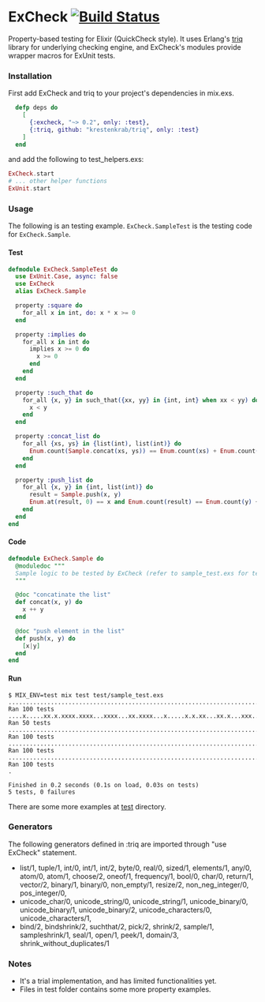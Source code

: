 # ExCheck [![Build Status](https://secure.travis-ci.org/parroty/excheck.png?branch=master "Build Status")](http://travis-ci.org/parroty/excheck)

Property-based testing for Elixir (QuickCheck style).
It uses Erlang's [triq](https://github.com/krestenkrab/triq) library for underlying checking engine, and ExCheck's modules provide wrapper macros for ExUnit tests.


### Installation
First add ExCheck and triq to your project's dependencies in mix.exs.

```Elixir
  defp deps do
    [
      {:excheck, "~> 0.2", only: :test},
      {:triq, github: "krestenkrab/triq", only: :test}
    ]
  end
```

and add the following to test_helpers.exs:

```Elixir
ExCheck.start
# ... other helper functions
ExUnit.start
```

### Usage
The following is an testing example. `ExCheck.SampleTest` is the testing code for `ExCheck.Sample`.

#### Test

```Elixir
defmodule ExCheck.SampleTest do
  use ExUnit.Case, async: false
  use ExCheck
  alias ExCheck.Sample

  property :square do
    for_all x in int, do: x * x >= 0
  end

  property :implies do
    for_all x in int do
      implies x >= 0 do
        x >= 0
      end
    end
  end

  property :such_that do
    for_all {x, y} in such_that({xx, yy} in {int, int} when xx < yy) do
      x < y
    end
  end

  property :concat_list do
    for_all {xs, ys} in {list(int), list(int)} do
      Enum.count(Sample.concat(xs, ys)) == Enum.count(xs) + Enum.count(ys)
    end
  end

  property :push_list do
    for_all {x, y} in {int, list(int)} do
      result = Sample.push(x, y)
      Enum.at(result, 0) == x and Enum.count(result) == Enum.count(y) + 1
    end
  end
end
```

#### Code

```Elixir
defmodule ExCheck.Sample do
  @moduledoc """
  Sample logic to be tested by ExCheck (refer to sample_test.exs for tests)
  """

  @doc "concatinate the list"
  def concat(x, y) do
    x ++ y
  end

  @doc "push element in the list"
  def push(x, y) do
    [x|y]
  end
end
```

#### Run

```Shell
$ MIX_ENV=test mix test test/sample_test.exs
.............................................................................................
Ran 100 tests
....x.....xx.x.xxxx.xxxx...xxxx...xx.xxxx...x.....x.x.xx...xx.x...xxx..x...xx..xxxxx..xxxx...
Ran 50 tests
.............................................................................................
Ran 100 tests
.............................................................................................
Ran 100 tests
.............................................................................................
Ran 100 tests
.

Finished in 0.2 seconds (0.1s on load, 0.03s on tests)
5 tests, 0 failures
```


There are some more examples at <a href="https://github.com/parroty/excheck/tree/master/test" target="_blank">test</a> directory.

### Generators
The following generators defined in :triq are imported through "use ExCheck" statement.

- list/1, tuple/1, int/0, int/1, int/2, byte/0, real/0, sized/1, elements/1, any/0, atom/0, atom/1, choose/2, oneof/1, frequency/1, bool/0, char/0, return/1, vector/2, binary/1, binary/0, non_empty/1, resize/2, non_neg_integer/0, pos_integer/0,
- unicode_char/0, unicode_string/0, unicode_string/1, unicode_binary/0, unicode_binary/1, unicode_binary/2, unicode_characters/0, unicode_characters/1,
- bind/2, bindshrink/2, suchthat/2, pick/2, shrink/2, sample/1, sampleshrink/1, seal/1, open/1, peek/1, domain/3, shrink_without_duplicates/1


### Notes

- It's a trial implementation, and has limited functionalities yet.
- Files in test folder contains some more property examples.
